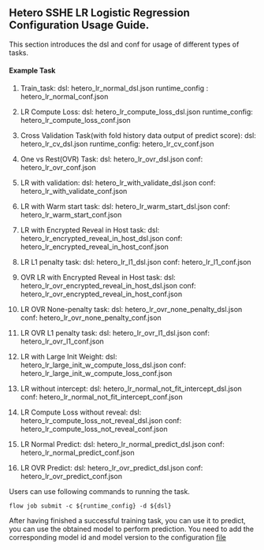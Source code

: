 ## Hetero SSHE LR Logistic Regression Configuration Usage Guide.

This section introduces the dsl and conf for usage of different types of tasks.

#### Example Task

1. Train_task:
    dsl: hetero_lr_normal_dsl.json
    runtime_config : hetero_lr_normal_conf.json

2. LR Compute Loss:
    dsl: hetero_lr_compute_loss_dsl.json
    runtime_config: hetero_lr_compute_loss_conf.json

3. Cross Validation Task(with fold history data output of predict score):
    dsl: hetero_lr_cv_dsl.json
    runtime_config: hetero_lr_cv_conf.json

4. One vs Rest(OVR) Task:
    dsl: hetero_lr_ovr_dsl.json
    conf: hetero_lr_ovr_conf.json

5. LR with validation:
    dsl: hetero_lr_with_validate_dsl.json
    conf: hetero_lr_with_validate_conf.json

6. LR with Warm start task:
    dsl: hetero_lr_warm_start_dsl.json
    conf: hetero_lr_warm_start_conf.json

7. LR with Encrypted Reveal in Host task:
    dsl: hetero_lr_encrypted_reveal_in_host_dsl.json
    conf: hetero_lr_encrypted_reveal_in_host_conf.json

8. LR L1 penalty task:
    dsl: hetero_lr_l1_dsl.json
    conf: hetero_lr_l1_conf.json

9. OVR LR with Encrypted Reveal in Host task:
    dsl: hetero_lr_ovr_encrypted_reveal_in_host_dsl.json
    conf: hetero_lr_ovr_encrypted_reveal_in_host_conf.json

10. LR OVR None-penalty task:
    dsl: hetero_lr_ovr_none_penalty_dsl.json
    conf: hetero_lr_ovr_none_penalty_conf.json

11. LR OVR L1 penalty task:
    dsl: hetero_lr_ovr_l1_dsl.json
    conf: hetero_lr_ovr_l1_conf.json

12. LR with Large Init Weight:
    dsl: hetero_lr_large_init_w_compute_loss_dsl.json
    conf: hetero_lr_large_init_w_compute_loss_conf.json

13. LR without intercept:
    dsl: hetero_lr_normal_not_fit_intercept_dsl.json
    conf: hetero_lr_normal_not_fit_intercept_conf.json

14. LR Compute Loss without reveal:
    dsl: hetero_lr_compute_loss_not_reveal_dsl.json
    conf: hetero_lr_compute_loss_not_reveal_conf.json

15. LR Normal Predict:
    dsl: hetero_lr_normal_predict_dsl.json
    conf: hetero_lr_normal_predict_conf.json

16. LR OVR Predict:
    dsl: hetero_lr_ovr_predict_dsl.json
    conf: hetero_lr_ovr_predict_conf.json

Users can use following commands to running the task.

    flow job submit -c ${runtime_config} -d ${dsl}

After having finished a successful training task, you can use it to predict, you can use the obtained model to perform prediction. You need to add the corresponding model id and model version to the configuration [file](hetero_lr_normal_predict_conf.json)